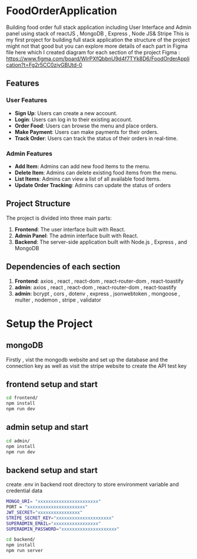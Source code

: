 # FoodOrderApplication

Building food order full stack application including User Interface and Admin panel using stack of reactJS , MongoDB , Express , Node JS& Stripe
This is my first project for building full stack application the structure of the project might not that good but you can explore more details of each part in Figma file here which I created diagram for each section of the project
Figma : https://www.figma.com/board/WlrPXfQbbnU9d4f7TYk8D6/FoodOrderApplication?t=Fg2r5CC0ziyGBUtd-0


## Features

### User Features

- **Sign Up**: Users can create a new account. 
- **Login**: Users can log in to their existing account.
- **Order Food**: Users can browse the menu and place orders.
- **Make Payment**: Users can make payments for their orders.
- **Track Order**: Users can track the status of their orders in real-time.

### Admin Features

- **Add Item**: Admins can add new food items to the menu.
- **Delete Item**: Admins can delete existing food items from the menu.
- **List Items**: Admins can view a list of all available food items.
- **Update Order Tracking**: Admins can update the status of orders 


## Project Structure

The project is divided into three main parts:

1. **Frontend**: The user interface built with React.
2. **Admin Panel**: The admin interface built with React.
3. **Backend**: The server-side application built with Node.js , Express , and MongoDB


## Dependencies of each section
1. **Frontend**:  axios , react , react-dom , react-router-dom , react-toastify
2. **admin**:  axios , react , react-dom , react-router-dom , react-toastify
3. **admin**:  bcrypt , cors , dotenv , express , jsonwebtoken , mongoose , multer , nodemon , stripe , validator




# Setup the Project

## mongoDB
Firstly , vist the mongodb website and set up the database and the connection key
as well as visit the stripe website to create the API test key


## frontend setup and start

```bash
cd frontend/
npm install
npm run dev
```

## admin setup and start

```bash
cd admin/
npm install
npm run dev
```

## backend setup and start
create .env in backend root directory to store environment variable and credential data
```bash
MONGO_URI= "xxxxxxxxxxxxxxxxxxxxxxx"
PORT = "xxxxxxxxxxxxxxxxxxxxxx"
JWT_SECRET="xxxxxxxxxxxxxxxx"
STRIPE_SECRET_KEY="xxxxxxxxxxxxxxxxxxxxx"
SUPERADMIN_EMAIL="xxxxxxxxxxxxxxxxx"
SUPERADMIN_PASSWORD="xxxxxxxxxxxxxxxxxxxxx"
```
```bash
cd backend/
npm install
npm run server
```




